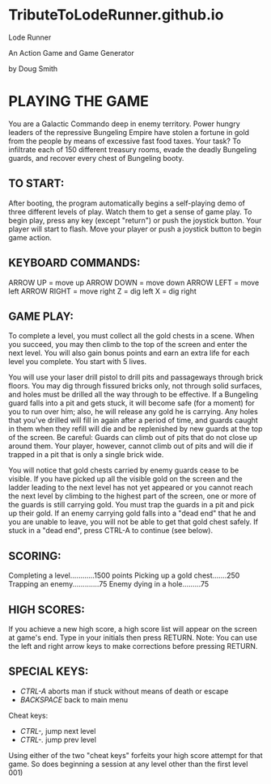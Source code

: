 # TributeToLodeRunner.github.io

Lode Runner

An Action Game and Game Generator

by Doug Smith


# PLAYING THE GAME

You are a Galactic Commando deep in enemy territory. 
Power hungry leaders of the repressive Bungeling Empire have stolen a fortune in gold from the people by means of excessive fast food taxes. 
Your task? To infiltrate each of 150 different treasury rooms, evade the deadly Bungeling guards, and recover every chest of Bungeling booty.

## TO START:

After booting, the program automatically begins a self-playing demo of three different levels of play.
Watch them to get a sense of game play. To begin play, press any key (except "return") or push the joystick button. 
Your player will start to flash. Move your player or push a joystick button to begin game action.

## KEYBOARD COMMANDS:

ARROW UP = move up
ARROW DOWN = move down 
ARROW LEFT = move left
ARROW RIGHT = move right
Z = dig left 
X = dig right

## GAME PLAY:
To complete a level, you must collect all the gold chests in a scene. 
When you succeed, you may then climb to the top of the screen and enter the next level. 
You will also gain bonus points and earn an extra life for each level you complete. You start with 5 lives.

You will use your laser drill pistol to drill pits and passageways through brick floors. 
You may dig through fissured bricks only, not through solid surfaces, and holes must be drilled all the way through to be effective.
If a Bungeling guard falls into a pit and gets stuck, it will become safe (for a moment) for you to run over him; 
also, he will release any gold he is carrying. Any holes that you've drilled will fill in again after a period of time, 
and guards caught in them when they refill will die and be replenished by new guards at the top of the screen. 
Be careful: Guards can climb out of pits that do not close up around them. 
Your player, however, cannot climb out of pits and will die if trapped in a pit that is only a single brick wide.

You will notice that gold chests carried by enemy guards cease to be visible. If you have picked up all the visible gold on the screen 
and the ladder leading to the next level has not yet appeared or you cannot reach the next level by climbing to the highest part of the screen, 
one or more of the guards is still carrying gold. You must trap the guards in a pit and pick up their gold. 
If an enemy carrying gold falls into a "dead end" that he and you are unable to leave, you will not 
be able to get that gold chest safely. If stuck in a "dead end", press CTRL-A to continue (see below).

## SCORING:
Completing a level............1500 points
Picking up a gold chest.......250
Trapping an enemy.............75
Enemy dying in a hole.........75


## HIGH SCORES:

If you achieve a new high score, a high score list will appear on the screen at game's end. 
Type in your initials then press RETURN. 
Note: You can use the left and right arrow keys to make corrections before pressing RETURN.

## SPECIAL KEYS: 
 - *CTRL-A* aborts man if stuck without means of death or escape
 - *BACKSPACE* back to main menu

Cheat keys:
 - *CTRL-,* jump next level
 - *CTRL-.* jump prev level


Using either of the two "cheat keys" forfeits your high score attempt for that game. 
So does beginning a session at any level other than the first level 001)
